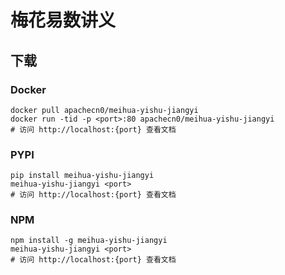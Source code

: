 # 梅花易数讲义

## 下载

### Docker

```
docker pull apachecn0/meihua-yishu-jiangyi
docker run -tid -p <port>:80 apachecn0/meihua-yishu-jiangyi
# 访问 http://localhost:{port} 查看文档
```

### PYPI

```
pip install meihua-yishu-jiangyi
meihua-yishu-jiangyi <port>
# 访问 http://localhost:{port} 查看文档
```

### NPM

```
npm install -g meihua-yishu-jiangyi
meihua-yishu-jiangyi <port>
# 访问 http://localhost:{port} 查看文档
```